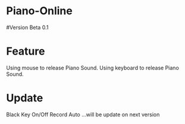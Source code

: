# Piano-Online
#Version Beta 0.1
# Feature
Using mouse to release Piano Sound.
Using keyboard to release Piano Sound.
# Update
Black Key
On/Off
Record
Auto
...will be update on next version
